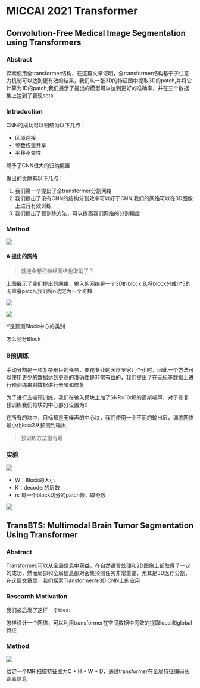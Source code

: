 # MICCAI 2021 Transformer

##  Convolution-Free Medical Image Segmentation using Transformers

### Abstract

探索使用全transformer结构，在这篇文章证明，全transformer结构基于子注意力机制可以达到更有效的结果，我们从一张3D的特征图中提取3D的patch,并将它计算为1D的patch,我们展示了提出的模型可以达到更好的准确率，并在三个数据集上达到了表现sota

### Introduction

CNN的成功可以归结为以下几点：

* 区域连接
* 参数权重共享
* 平移不变性

赐予了CNN很大的归纳偏置

做出的贡献有以下几点：

1. 我们第一个提出了全transformer分割网络
2. 我们提出了没有CNN的结构分割效率可以好于CNN,我们的网络可以在3D图像上进行有效训练
3. 我们提出了预训练方法，可以提高我们网络的分割精度

### Method

![](D:\document\postgraduate\note\pic\BraTS1.PNG)

#### A 提出的网络

> 就连全卷积神经网络也取消了？

上图展示了我们提出的网络，输入的网络是一个3D的block B,将block分成n*3的无重叠patch,我们将n选定为一个奇数

![](D:\document\postgraduate\note\pic\BraTS2.PNG)

![](D:\document\postgraduate\note\pic\BraTS3.PNG)

Y是预测Block中心的类别

怎么划分Block

### B预训练

手动分割是一项复杂艰巨的任务，要花专业的医疗专家几个小时，因此一个方法可以使用更少的数据达到更高的准确性是非常有益的，我们提出了在无标签数据上进行预训练来对数据进行去噪和修复

为了进行去噪预训练，我们在输入模块上加了SNR=10dB的高斯噪声，对于修复预训练我们把块的中心部分设置为0

在所有的块中，目标都是无噪声的中心块，我们使用一个不同的输出层，训练网络最小化loss2从预测到输出

> 预训练方法很有趣

### 实验

![](D:\document\postgraduate\note\pic\BraTS4.PNG)

* W：Block的大小
* K：decoder的层数
* n: 每一个block切分的patch数，取奇数

![](D:\document\postgraduate\note\pic\BraTS5.PNG)



## TransBTS: Multimodal Brain Tumor Segmentation Using Transformer

### Abstract

Transformer,可以从全局信息中获益，在自然语言处理和2D图像上都取得了一定的成功，然而局部和全局信息都对密集预测任务非常重要，尤其是3D医疗分割，在这篇文章里，我们探索Transformer在3D CNN上的应用

### Research Motivation

我们被启发了这样一个idea:

怎样设计一个网络，可以利用transformer在空间数据中高效的提取local和global特征

### Method

![](D:\document\postgraduate\note\pic\BraTS6.png)

给定一个MRI扫描特征图为C * H * W * D，通过transformer在全局特征编码长距离信息